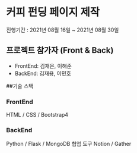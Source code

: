 
# 커피 펀딩 페이지 제작
진행기간 : 2021년 08월 16일 ~ 2021년 08월 30일
## 프로젝트 참가자 (Front & Back)
- FrontEnd: 김재은, 이해준
- BackEnd: 김재용, 이민호

##기술 스택
### FrontEnd
HTML / CSS / Bootstrap4
### BackEnd
Python / Flask / MongoDB
협업 도구
Notion / Gather

